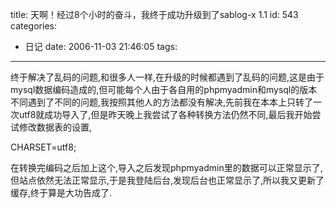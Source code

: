 title: 天啊！经过8个小时的奋斗，我终于成功升级到了sablog-x 1.1
id: 543
categories:
  - 日记
date: 2006-11-03 21:46:05
tags:
---

终于解决了乱码的问题,和很多人一样,在升级的时候都遇到了乱码的问题,这是由于mysql数据编码造成的,但可能每个人由于各自用的phpmyadmin和mysql的版本不同遇到了不同的问题,我按照其他人的方法都没有解决,先前我在本本上只转了一次utf8就成功导入了,但是昨天晚上我尝试了各种转换方法仍然不同,最后我开始尝试修改数据表的设置,

CHARSET=utf8;

在转换完编码之后加上这个,导入之后发现phpmyadmin里的数据可以正常显示了,但站点依然无法正常显示,于是我登陆后台,发现后台也正常显示了,所以我又更新了缓存,终于算是大功告成了.